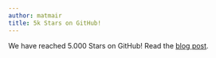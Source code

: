 ```yaml
---
author: matmair
title: 5k Stars on GitHub!
---
```


We have reached 5.000 Stars on GitHub!
Read the [blog post](/blog/2025/05/22/5k).
